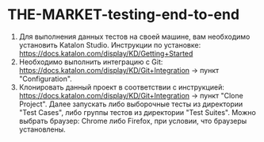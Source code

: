 # THE-MARKET-testing-end-to-end

1. Для выполнения данных тестов на своей машине, вам необходимо установить Katalon Studio.
Инструкции по установке: https://docs.katalon.com/display/KD/Getting+Started
2. Необходимо выполнить интеграцию с Git: https://docs.katalon.com/display/KD/Git+Integration -> пункт "Configuration".
3. Клонировать данный проект в соответствии с инструкцией: https://docs.katalon.com/display/KD/Git+Integration -> пункт "Clone Project".
Далее запускать либо выборочные тесты из директории "Test Cases", либо группы тестов из директории "Test Suites". Можно выбрать браузер: Chrome либо Firefoх, при условии, что браузеры установлены.
